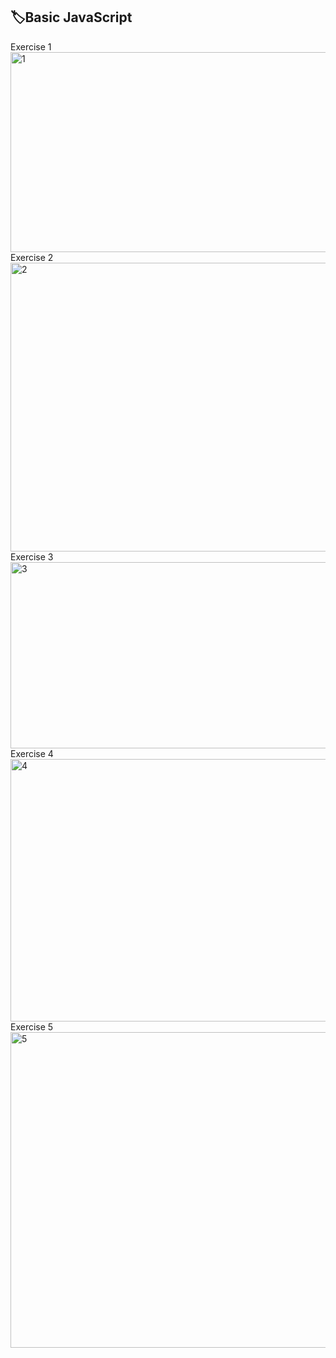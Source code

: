 <h2>🏷️Basic JavaScript</h2>
Exercise 1
<img width="1912" height="320" alt="1" src="https://github.com/user-attachments/assets/3fbdca8c-c2a2-4fc9-96ea-b6feee16fdf6" />
Exercise 2
<img width="1917" height="462" alt="2" src="https://github.com/user-attachments/assets/089e630d-265d-4d11-bae6-a41d01c47061" />
Exercise 3
<img width="1912" height="298" alt="3" src="https://github.com/user-attachments/assets/63d06f22-e359-4108-ab5c-ea74bfa1d172" />
Exercise 4
<img width="1915" height="420" alt="4" src="https://github.com/user-attachments/assets/e0539f80-e3b6-4d6b-afcd-ccadb9cde805" />
Exercise 5
<img width="1916" height="505" alt="5" src="https://github.com/user-attachments/assets/6246ae60-d3fd-4d71-8173-1834053e40a1" />
